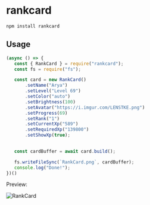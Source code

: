 # rankcard

```
npm install rankcard
```

## Usage

 ```js
 (async () => {
    const { RankCard } = require("rankcard");
    const fs = require("fs");

    const card = new RankCard()
        .setName("Arya")
        .setLevel("Level 69")
        .setColor("auto")
        .setBrightness(100)
        .setAvatar("https://i.imgur.com/LENSTKE.png")
        .setProgress(69)
        .setRank("1")
        .setCurrentXp("589")
        .setRequiredXp("139800")
        .setShowXp(true);
     

    const cardBuffer = await card.build();

    fs.writeFileSync(`RankCard.png`, cardBuffer);
    console.log("Done!");
})()
 ```
 Preview: 
 
  ![RankCard](https://i.imgur.com/v5PpYrx.png)
